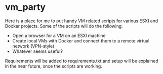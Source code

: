 # vm_party
Here is a place for me to put handy VM related scripts for various ESXI and Docker projects. Some of the scripts will do the following:
* Open a browser for a VM on an ESXI machine
* Create local VMs with Docker and connect them to a remote virtual network (VPN-style)
* Whatever seems useful?

Requirements will be added to requirements.txt and setup will be explained in the near future, once the scripts are working. 
